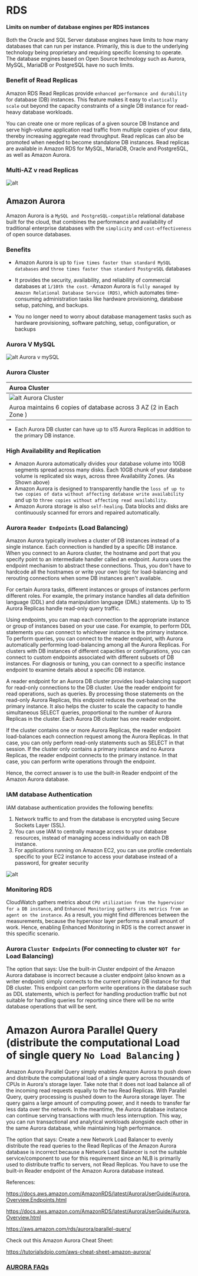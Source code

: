 # RDS

#### Limits on number of database engines per RDS instances
Both the Oracle and SQL Server database engines have limits to how many databases that can run per instance. Primarily, this is due to the underlying technology being proprietary and requiring specific licensing to operate. The database engines based on Open Source technology such as Aurora, MySQL, MariaDB or PostgreSQL have no such limits.

### Benefit of Read Replicas
Amazon RDS Read Replicas provide `enhanced performance and durability` for database (DB) instances. This feature makes it easy to `elastically scale` out beyond the capacity constraints of a single DB instance for read-heavy database workloads.

You can create one or more replicas of a given source DB Instance and serve high-volume application read traffic from multiple copies of your data, thereby increasing aggregate read throughput. Read replicas can also be promoted when needed to become standalone DB instances. Read replicas are available in Amazon RDS for MySQL, MariaDB, Oracle and PostgreSQL, as well as Amazon Aurora.

### Multi-AZ v read Replicas

![alt](images/multi-az-v-readreplica.png)

## Amazon Aurora

Amazon Aurora is a `MySQL and PostgreSQL-compatible` relational database built for the cloud, that combines the performance and availability of traditional enterprise databases with the `simplicity` and `cost-effectiveness` of open source databases.

### Benefits
- Amazon Aurora is up to `five times faster than standard MySQL databases` and `three times faster than standard PostgreSQL` databases
- It provides the security, availability, and reliability of commercial databases at `1/10th the cost`.
-Amazon Aurora is `fully managed by Amazon Relational Database Service (RDS)`, which automates time-consuming administration tasks like hardware provisioning, database setup, patching, and backups.


- You no longer need to worry about database management tasks such as hardware provisioning, software patching, setup, configuration, or backups

### Aurora V MySQL
![alt Aurora v mySQL](AuroraVMySQL.png)

### Aurora Cluster

| Auroa Cluster |
| :------------- |
| ![alt Aurora Cluster](AuroraCluster.png)      |
| Auroa maintains 6 copies of database across 3 AZ (2 in Each Zone  )|

- Each Aurora DB cluster can have up to s15 Aurora Replicas in addition to the primary DB instance.


### High Availability and Replication

- Amazon Aurora automatically divides your database volume into 10GB segments spread across many disks. Each 10GB chunk of your database volume is replicated six ways, across three Availability Zones. (As Shown above)
- Amazon Aurora is designed to transparently handle the `loss of up to two copies of data without affecting database write availability` and up to `three copies without affecting read availability`.
-  Amazon Aurora storage is also `self-healing`. Data blocks and disks are continuously scanned for errors and repaired automatically.




### Aurora `Reader Endpoints` (Load Balancing)

Amazon Aurora typically involves a cluster of DB instances instead of a single instance. Each connection is handled by a specific DB instance. When you connect to an Aurora cluster, the hostname and port that you specify point to an intermediate handler called an endpoint. Aurora uses the endpoint mechanism to abstract these connections. Thus, you don't have to hardcode all the hostnames or write your own logic for load-balancing and rerouting connections when some DB instances aren't available.

For certain Aurora tasks, different instances or groups of instances perform different roles. For example, the primary instance handles all data definition language (DDL) and data manipulation language (DML) statements. Up to 15 Aurora Replicas handle read-only query traffic.

Using endpoints, you can map each connection to the appropriate instance or group of instances based on your use case. For example, to perform DDL statements you can connect to whichever instance is the primary instance. To perform queries, you can connect to the reader endpoint, with Aurora automatically performing load-balancing among all the Aurora Replicas. For clusters with DB instances of different capacities or configurations, you can connect to custom endpoints associated with different subsets of DB instances. For diagnosis or tuning, you can connect to a specific instance endpoint to examine details about a specific DB instance.

A reader endpoint for an Aurora DB cluster provides load-balancing support for read-only connections to the DB cluster. Use the reader endpoint for read operations, such as queries. By processing those statements on the read-only Aurora Replicas, this endpoint reduces the overhead on the primary instance. It also helps the cluster to scale the capacity to handle simultaneous SELECT queries, proportional to the number of Aurora Replicas in the cluster. Each Aurora DB cluster has one reader endpoint.

If the cluster contains one or more Aurora Replicas, the reader endpoint load-balances each connection request among the Aurora Replicas. In that case, you can only perform read-only statements such as SELECT in that session. If the cluster only contains a primary instance and no Aurora Replicas, the reader endpoint connects to the primary instance. In that case, you can perform write operations through the endpoint.

Hence, the correct answer is to use the built-in Reader endpoint of the Amazon Aurora database.

### IAM database Authentication

IAM database authentication provides the following benefits:

1. Network traffic to and from the database is encrypted using Secure Sockets Layer (SSL).
2. You can use IAM to centrally manage access to your database resources, instead of managing access individually on each DB instance.
3. For applications running on Amazon EC2, you can use profile credentials specific to your EC2 instance to access your database instead of a password, for greater security

![alt](images/iam-db-auth.png )



### Monitoring RDS
CloudWatch gathers metrics about `CPU utilization from the hypervisor for a DB instance`, and `Enhanced Monitoring gathers its metrics from an agent on the instance`. As a result, you might find differences between the measurements, because the hypervisor layer performs a small amount of work. Hence, enabling Enhanced Monitoring in RDS is the correct answer in this specific scenario.


### Aurora `Cluster Endpoints` (For connecting to cluster **`NOT for`** Load Balancing)

The option that says: Use the built-in Cluster endpoint of the Amazon Aurora database is incorrect because a cluster endpoint (also known as a writer endpoint) simply connects to the current primary DB instance for that DB cluster. This endpoint can perform write operations in the database such as DDL statements, which is perfect for handling production traffic but not suitable for handling queries for reporting since there will be no write database operations that will be sent.

# Amazon Aurora Parallel Query (distribute the computational Load of single query `No Load Balancing` )
Amazon Aurora Parallel Query simply enables Amazon Aurora to push down and distribute the computational load of a single query across thousands of CPUs in Aurora's storage layer. Take note that it does not load balance all of the incoming read requests equally to the two Read Replicas. With Parallel Query, query processing is pushed down to the Aurora storage layer. The query gains a large amount of computing power, and it needs to transfer far less data over the network. In the meantime, the Aurora database instance can continue serving transactions with much less interruption. This way, you can run transactional and analytical workloads alongside each other in the same Aurora database, while maintaining high performance.

The option that says: Create a new Network Load Balancer to evenly distribute the read queries to the Read Replicas of the Amazon Aurora database is incorrect because a Network Load Balancer is not the suitable service/component to use for this requirement since an NLB is primarily used to distribute traffic to servers, not Read Replicas. You have to use the built-in Reader endpoint of the Amazon Aurora database instead.



References:

https://docs.aws.amazon.com/AmazonRDS/latest/AuroraUserGuide/Aurora.Overview.Endpoints.html

https://docs.aws.amazon.com/AmazonRDS/latest/AuroraUserGuide/Aurora.Overview.html

https://aws.amazon.com/rds/aurora/parallel-query/


Check out this Amazon Aurora Cheat Sheet:

https://tutorialsdojo.com/aws-cheat-sheet-amazon-aurora/


### [AURORA FAQs](https://aws.amazon.com/rds/aurora/faqs/?nc=sn&loc=6ss)
